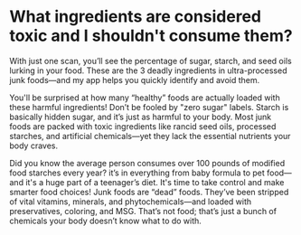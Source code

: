 # What ingredients are considered toxic and I shouldn't consume them?

With just one scan, you’ll see the percentage of sugar, starch, and seed oils lurking in your food. These are the 3 deadly ingredients in ultra-processed junk foods—and my app helps you quickly identify and avoid them.

You'll be surprised at how many “healthy” foods are actually loaded with these harmful ingredients! Don’t be fooled by "zero sugar" labels. Starch is basically hidden sugar, and it’s just as harmful to your body. Most junk foods are packed with toxic ingredients like rancid seed oils, processed starches, and artificial chemicals—yet they lack the essential nutrients your body craves.

Did you know the average person consumes over 100 pounds of modified food starches every year? it’s in everything from baby formula to pet food—and it's a huge part of a teenager’s diet. It's time to take control and make smarter food choices! Junk foods are “dead” foods. They’ve been stripped of vital vitamins, minerals, and phytochemicals—and loaded with preservatives, coloring, and MSG. That’s not food; that’s just a bunch of chemicals your body doesn’t know what to do with.